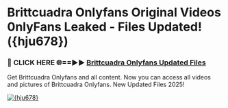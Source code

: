 # Brittcuadra Onlyfans Original Videos 0nlyFans Leaked - Files Updated! ({hju678})

<h3>🔴 CLICK HERE 🌐==►► <a href="https://tinyurl.com/ms9xzufz" rel="nofollow">Brittcuadra Onlyfans Updated Files</a></h3>

Get Brittcuadra Onlyfans and all content. Now you can access all videos and pictures of Brittcuadra Onlyfans. New Updated Files 2025!

[![{hju678}](https://i.imgur.com/PQ7UWWw.gif)](https://tinyurl.com/ms9xzufz)